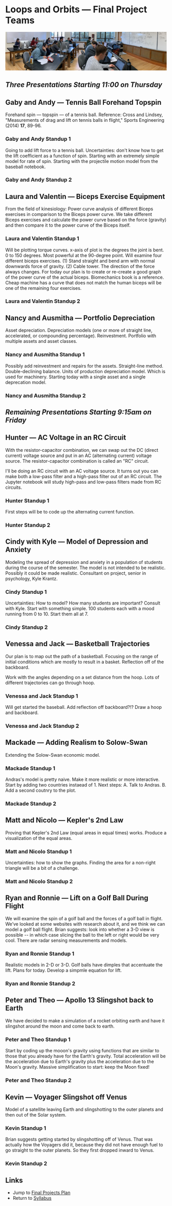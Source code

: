 # Loops and Orbits &mdash; Final Project Teams

![Teams at Work](./TeamsAtWork-2020-01-27.jpeg)

## *Three Presentations Starting 11:00 on Thursday*

## Gaby and Andy &mdash; Tennis Ball Forehand Topspin

Forehand spin &mdash; topspin &mdash; of a tennis ball. Reference: Cross and Lindsey, "Measurements of drag and lift on tennis balls in flight," Sports Engineering (2014) **17**, 89-96.

### Gaby and Andy Standup 1

Going to add lift force to a tennis ball. Uncertainties: don't know how to get the lift coefficient as a function of spin. Starting with an extremely simple model for rate of spin. Starting with the projectile motion model from the baseball notebook.

### Gaby and Andy Standup 2

## Laura and Valentin &mdash; Biceps Exercise Equipment

From the field of kinesiology: Power curve analysis of different Biceps exercises in comparison to the Biceps power curve. We take different Biceps exercises and calculate the power curve based on the force (gravity) and then compare it to the power curve of the Biceps itself.

### Laura and Valentin Standup 1

Will be plotting torque curves. x-axis of plot is the degrees the joint is bent. 0 to 150 degrees. Most powerful at the 90-degree point. Will examine four different biceps exercises. (1) Stand straight and bend arm with normal downwards force of gravity. (2) Cable tower. The direction of the force always changes. For today our plan is to create or re-create a good graph of the power curve of the actual biceps. Biomechanics book is a reference. Cheap machine has a curve that does not match the human biceps will be one of the remaining four exercises.

### Laura and Valentin Standup 2

## Nancy and Ausmitha &mdash; Portfolio Depreciation

Asset depreciation. Depreciation models (one or more of straight line, accelerated, or compounding percentage). Reinvestment. Portfolio with multiple assets and asset classes.

### Nancy and Ausmitha Standup 1

Possibly add reinvestment and repairs for the assets. Straight-line method. Double-declining balance. Units of production depreciation model. Which is used for machinery. Starting today with a single asset and a single deprecation model.

### Nancy and Ausmitha Standup 2

## *Remaining Presentations Starting 9:15am on Friday*

## Hunter &mdash; AC Voltage in an RC Circuit

With the resistor-capacitor combination, we can swap out the DC (direct current) voltage source and put in an AC (alternating current) voltage source. The resistor-capacitor combination is called an "RC" circuit.

I'll be doing an RC circuit with an AC voltage source. It turns out you can make both a low-pass filter and a high-pass filter out of an RC circuit. The Jupyter notebook will study high-pass and low-pass filters made from RC circuits.

### Hunter Standup 1

First steps will be to code up the alternating current function.

### Hunter Standup 2

## Cindy with Kyle &mdash; Model of Depression and Anxiety

Modeling the spread of depression and anxiety in a population of students during the course of the semester. The model is not intended to be realistic. Possibly it could be made realistic. Consultant on project, senior in psychology, Kyle Krantz.

### Cindy Standup 1

Uncertainties: How to model? How many students are important? Consult with Kyle. Start with something simple. 100 students each with a mood running from 0 to 10. Start them all at 7.

### Cindy Standup 2

## Venessa and Jack &mdash; Basketball Trajectories

Our plan is to map out the path of a basketball. Focusing on the range of initial conditions which are mostly to result in a basket. Reflection off of the backboard.

Work with the angles depending on a set distance from the hoop. Lots of different trajectories can go through hoop. 

### Venessa and Jack Standup 1

Will get started the baseball. Add reflection off backboard?!? Draw a hoop and backboard.

### Venessa and Jack Standup 2

## Mackade &mdash; Adding Realism to Solow-Swan

Extending the Solow-Swan economic model.

### Mackade Standup 1

Andras's model is pretty naive. Make it more realistic or more interactive. Start by adding two countries instaead of 1.
Next steps: A. Talk to Andras. B. Add a second coutnry to the plot.

### Mackade Standup 2

## Matt and Nicolo &mdash; Kepler's 2nd Law

Proving that Kepler's 2nd Law (equal areas in equal times) works. Produce a visualization of the equal areas.

### Matt and Nicolo Standup 1

Uncertainties: how to show the graphs. Finding the area for a non-right triangle will be a bit of a challenge.

### Matt and Nicolo Standup 2

## Ryan and Ronnie &mdash; Lift on a Golf Ball During Flight

We will examine the spin of a golf ball and the forces of a golf ball in flight. We’ve looked at some websites with research about it, and we think we can model a golf ball flight. Brian suggests: look into whether a 3-D view is possible -- in which case slicing the ball to the left or right would be very cool. There are radar sensing measurements and models.

### Ryan and Ronnie Standup 1

Realistic models in 2-D or 3-D. Golf balls have dimples that accentuate the lift. Plans for today. Develop a simpmle equation for lift.

### Ryan and Ronnie Standup 2

## Peter and Theo &mdash; Apollo 13 Slingshot back to Earth

We have decided to make a simulation of a rocket orbiting earth and have it slingshot around the moon and come back to earth.

### Peter and Theo Standup 1

Start by coding up the mooon's gravity using functions that are similar to those that you already have for the Earth's gravity. Total acceleration will be the acceleration due to Earth's gravity plus the acceleration due to the Moon's gravity.
Massive simplification to start: keep the Moon fixed!

### Peter and Theo Standup 2

## Kevin &mdash; Voyager Slingshot off Venus

Model of a satellite leaving Earth and slingshotting to the outer planets and then out of the Solar system.

### Kevin Standup 1

Brian suggests getting started by slingshotting off of Venus. That was actually how the Voyagers did it, because they did not have enough fuel to go straight to the outer planets. So they first dropped inward to Venus.

### Kevin Standup 2

## Links

* Jump to [Final Projects Plan](./plan.md)
* Return to [Syllabus](http://physics.stmarys-ca.edu/faculty/brianhill/courses/Jan033/20J/index.html)
